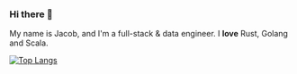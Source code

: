 ### Hi there 👋

My name is Jacob, and I'm a full-stack & data engineer. I **love** Rust, Golang and Scala.

[![Top Langs](https://github-readme-stats.vercel.app/api/top-langs/?username=jacobbishopxy&layout=compact&langs_count=10)](https://github.com/Jacobbishopxy/github-readme-stats)
